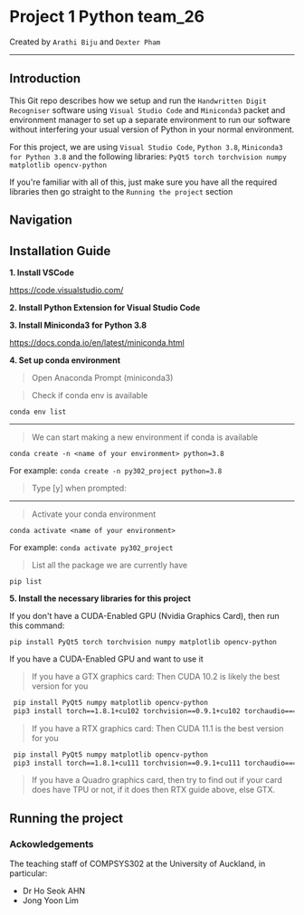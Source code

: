 # Project 1 Python team_26

Created by `Arathi Biju` and `Dexter Pham`

---
## Introduction
This Git repo describes how we setup and run the `Handwritten Digit Recogniser` software using `Visual Studio Code` and `Miniconda3` packet and environment manager to set up a separate environment to run our software without interfering your usual version of Python in your normal environment.

For this project, we are using `Visual Studio Code`, `Python 3.8`, `Miniconda3 for Python 3.8` and the following libraries:
`PyQt5 torch torchvision numpy matplotlib opencv-python`

If you're familiar with all of this, just make sure you have all the required libraries then go straight to the `Running the project` section
  

## Navigation


## Installation Guide
**1. Install VSCode**

https://code.visualstudio.com/
  
**2. Install Python Extension for Visual Studio Code**

**3. Install Miniconda3 for Python 3.8**

https://docs.conda.io/en/latest/miniconda.html

**4. Set up conda environment**

 >  Open Anaconda Prompt (miniconda3)
 
 >  Check if conda env is available
 
  `conda env list`
  
  ---
 
 > We can start making a new environment if conda is available
 
 `conda create -n <name of your environment> python=3.8`
 
 For example: `conda create -n py302_project python=3.8`
 
 > Type [y] when prompted:
 
 ---
 
 > Activate your conda environment
 
 `conda activate <name of your environment>`
 
 For example:  `conda activate py302_project`
 
 > List all the package we are currently have
 
 `pip list`
 
 
 **5. Install the necessary libraries for this project**
 
  If you don't have a CUDA-Enabled GPU (Nvidia Graphics Card), then run this command:
 
 `pip install PyQt5 torch torchvision numpy matplotlib opencv-python`
 
 If you have a CUDA-Enabled GPU and want to use it
 > If you have a GTX graphics card: Then CUDA 10.2 is likely the best version for you 

```bash
 pip install PyQt5 numpy matplotlib opencv-python
 pip3 install torch==1.8.1+cu102 torchvision==0.9.1+cu102 torchaudio===0.8.1 -f https://download.pytorch.org/whl/torch_stable.html
```

 > If you have a RTX graphics card: Then CUDA 11.1 is the best version for you 

```bash
 pip install PyQt5 numpy matplotlib opencv-python
 pip3 install torch==1.8.1+cu111 torchvision==0.9.1+cu111 torchaudio===0.8.1 -f https://download.pytorch.org/whl/torch_stable.html
```

 > If you have a Quadro graphics card, then try to find out if your card does have TPU or not, if it does then RTX guide above, else GTX.


## Running the project

### Ackowledgements 
The teaching staff of COMPSYS302 at the University of Auckland, in particular:
- Dr Ho Seok AHN
- Jong Yoon Lim
